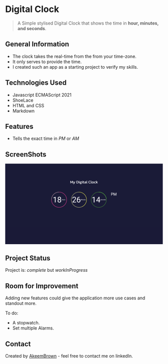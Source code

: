 # Digital Clock
> A Simple stylised Digital Clock that shows the time in **hour, minutes, and seconds**.

## General Information
- The clock takes the real-time from the from your time-zone.
- It only serves to provide the time.
- I created such an app as a starting project to verify my skills.

## Technologies Used
- Javascript ECMAScript 2021
- ShoeLace
- HTML and CSS
- Markdown

## Features
- Tells the exact time in *PM* or *AM*

## ScreenShots
![Example screenshot](./Images/Screenshot.png)

## Project Status
Project is: _complete_ but _workInProgress_

## Room for Improvement
Adding new features could give the application more use cases and standout more.

To do:
- A stopwatch.
- Set multiple Alarms.

## Contact
Created by [AkeemBrown](https://www.linkedin.com/in/akeem-brown-92107b22a/) - feel free to contact me on linkedIn.